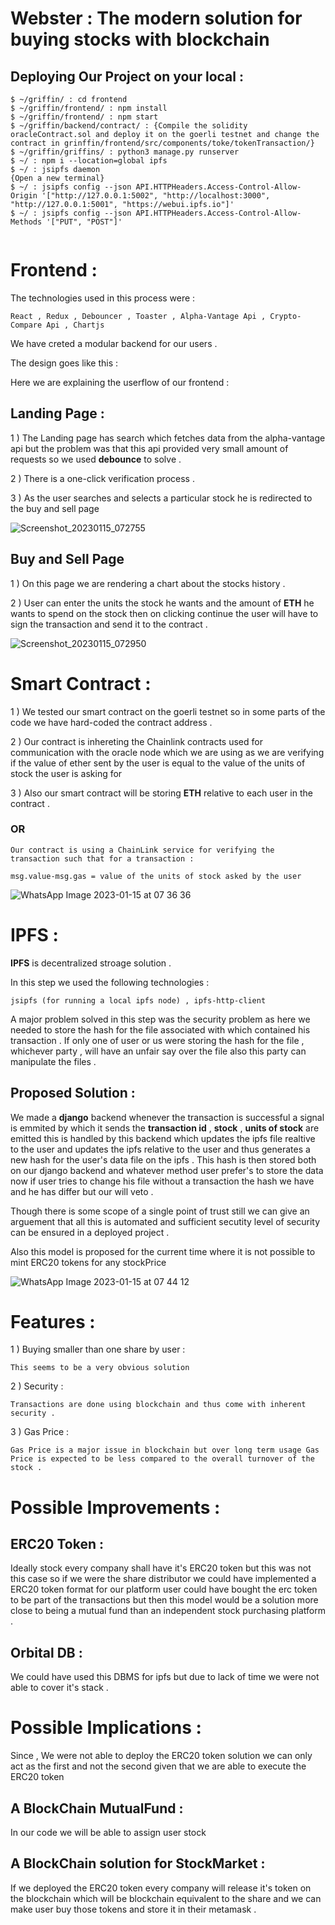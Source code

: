 # Webster : The modern solution for buying stocks with blockchain

## Deploying Our Project on your local :

```
$ ~/griffin/ : cd frontend
$ ~/griffin/frontend/ : npm install
$ ~/griffin/frontend/ : npm start
$ ~/griffin/backend/contract/ : {Compile the solidity oracleContract.sol and deploy it on the goerli testnet and change the contract in grinffin/frontend/src/components/toke/tokenTransaction/}
$ ~/griffin/griffins/ : python3 manage.py runserver
$ ~/ : npm i --location=global ipfs
$ ~/ : jsipfs daemon
{Open a new terminal}
$ ~/ : jsipfs config --json API.HTTPHeaders.Access-Control-Allow-Origin '["http://127.0.0.1:5002", "http://localhost:3000", "http://127.0.0.1:5001", "https://webui.ipfs.io"]'
$ ~/ : jsipfs config --json API.HTTPHeaders.Access-Control-Allow-Methods '["PUT", "POST"]'


```

# Frontend :

The technologies used in this process were : 

```
React , Redux , Debouncer , Toaster , Alpha-Vantage Api , Crypto-Compare Api , Chartjs
```
We have creted a modular backend for our users .

The design goes like this : 

Here we are explaining the userflow of our frontend :

## Landing Page :


1 ) The Landing page has search which fetches data from the alpha-vantage api but the problem was that this api provided very small amount of requests so we used **debounce** to solve .

2 ) There is a one-click verification process .

3 ) As the user searches and selects a particular stock he is redirected to the buy and sell page

![Screenshot_20230115_072755](https://user-images.githubusercontent.com/65587505/212513735-44e0d06d-eebc-4f77-9d07-8963501fec75.png)


## Buy and Sell Page

1 ) On this page we are rendering a chart about the stocks history . 

2 ) User can enter the units the stock he wants and the amount of **ETH** he wants to spend on the stock then on clicking continue the user will have to sign the transaction and send it to the contract .

![Screenshot_20230115_072950](https://user-images.githubusercontent.com/65587505/212514194-d9ca6517-b440-4233-813f-a44ea3f1a400.png)


# Smart Contract : 

1 ) We tested our smart contract on the goerli testnet so in some parts of the code we have hard-coded the contract address .

2 ) Our contract is inhereting the Chainlink contracts used for communication with the oracle node which we are using as we are verifying if the value of ether sent by the user is equal to the value of the units of stock the user is asking for 

3 ) Also our smart contract will be storing **ETH** relative to each user in the contract .

### OR

```
Our contract is using a ChainLink service for verifying the transaction such that for a transaction :

msg.value-msg.gas = value of the units of stock asked by the user 
```

![WhatsApp Image 2023-01-15 at 07 36 36](https://user-images.githubusercontent.com/65587505/212519584-5fc94db5-6b03-4c50-862c-f4159840fa2d.jpeg)


# IPFS :

**IPFS** is decentralized stroage solution . 

In this step we used the following technologies : 

```
jsipfs (for running a local ipfs node) , ipfs-http-client 
```
A major problem solved in this step was the security problem as here we needed to store the hash for the file associated with which contained his transaction . If only one of user or us were storing the hash for the file , whichever party , will have an unfair say over the file also this party can manipulate the files . 

## Proposed Solution :

We made a **django** backend whenever the transaction is successful a signal is emmited by which it sends the **transaction id** , **stock** , **units of stock** are emitted this is handled by this backend which updates the ipfs file realtive to the user and updates the ipfs relative to the user and thus generates a new hash for the user's data file on the ipfs . This hash is then stored both on our django backend and whatever method user prefer's to store the data now if user tries to change his file without a transaction the hash we have and he has differ but our will veto . 

Though there is some scope of a single point of trust still we can give an arguement that all this is automated and sufficient secutity level of security can be ensured in a deployed project .

Also this model is proposed for the current time where it is not possible to mint ERC20 tokens for any stockPrice

![WhatsApp Image 2023-01-15 at 07 44 12](https://user-images.githubusercontent.com/65587505/212519626-3fda8f7d-33ce-48a2-b693-fac5c0339aa1.jpeg)


# Features :

1 ) Buying smaller than one share by user :

    This seems to be a very obvious solution 

2 ) Security : 

    Transactions are done using blockchain and thus come with inherent security .

3 ) Gas Price :

    Gas Price is a major issue in blockchain but over long term usage Gas Price is expected to be less compared to the overall turnover of the stock .


# Possible Improvements :

## ERC20 Token :

Ideally stock every company shall have it's ERC20 token but this was not this case so if we were the share distributor we could have implemented a ERC20 token format for our platform user could have bought the erc token to be part of the transactions but then this model would be a solution more close to being a mutual fund than an independent stock purchasing platform . 

## Orbital DB : 

We could have used this DBMS for ipfs but due to lack of time we were not able to cover it's stack .


# Possible Implications : 

Since , We were not able to deploy the ERC20 token solution we can only act as the first and not the second given that we are able to execute the ERC20 token 

## A BlockChain MutualFund :

In our code we will be able to assign user stock 

## A BlockChain solution for StockMarket :

If we deployed the ERC20 token every company will release it's token on the blockchain which will be blockchain equivalent to the share and we can make user buy those tokens and store it in their metamask .
